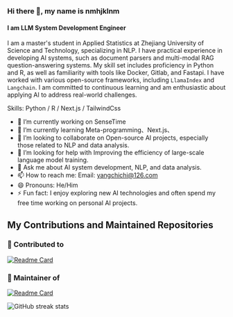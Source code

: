 ### Hi there 👋, my name is nmhjklnm
#### I am LLM System Development Engineer
I am a master's student in Applied Statistics at Zhejiang University of Science and Technology, specializing in NLP. I have practical experience in developing AI systems, such as document parsers and multi-modal RAG question-answering systems. My skill set includes proficiency in Python and R, as well as familiarity with tools like Docker, Gitlab, and Fastapi. I have worked with various open-source frameworks, including `LlamaIndex` and `Langchain`. I am committed to continuous learning and am enthusiastic about applying AI to address real-world challenges.

Skills: Python / R / Next.js / TailwindCss

- 🔭 I’m currently working on SenseTime 
- 🌱 I’m currently learning Meta-programming、Next.js、 
- 👯 I’m looking to collaborate on Open-source AI projects, especially those related to NLP and data analysis. 
- 🤔 I’m looking for help with Improving the efficiency of large-scale language model training. 
- 💬 Ask me about AI system development, NLP, and data analysis. 
- 📫 How to reach me: Email: yangchichi@126.com  
- 😄 Pronouns: He/Him 
- ⚡ Fun fact: I enjoy exploring new AI technologies and often spend my free time working on personal AI projects. 

## My Contributions and Maintained Repositories

### 🌟 Contributed to

[![Readme Card](https://github-readme-stats.vercel.app/api/pin/?username=run-llama&repo=llama_index)](https://github.com/run-llama/llama_index)

### 🔧 Maintainer of

[![Readme Card](https://github-readme-stats.vercel.app/api/pin/?username=nmhjklnm&repo=my-maintained-repo)](https://github.com/nmhjklnm/LazyAGI/LazyLLM)

![GitHub streak stats](https://streak-stats.demolab.com/?user=nmhjklnm)  

